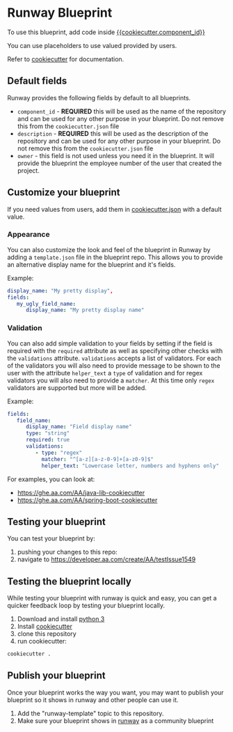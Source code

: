 # Runway Blueprint

To use this blueprint, add code inside [{{cookiecutter.component_id}}]({{cookiecutter.component_id}})

You can use placeholders to use valued provided by users.

Refer to [cookiecutter](https://github.com/cookiecutter/cookiecutter) for documentation.

## Default fields

Runway provides the following fields by default to all blueprints. 

- `component_id` - **REQUIRED** this will be used as the name of the repository and can be used for any other purpose in your blueprint. Do not remove this from the `cookiecutter.json` file
- `description` - **REQUIRED** this will be used as the description of the repository and can be used for any other purpose in your blueprint. Do not remove this from the `cookiecutter.json` file
- `owner` - this field is not used unless you need it in the blueprint. It will provide the blueprint the employee number of the user that created the project.

## Customize your blueprint

If you need values from users, add them in [cookiecutter.json](cookiecutter.json) with a default value.


### Appearance
You can also customize the look and feel of the blueprint in Runway by adding a `template.json` file in the blueprint repo. This allows you to provide an alternative display name for the blueprint and it's fields.

Example: 
```yaml
display_name: "My pretty display",
fields: 
   my_ugly_field_name:
      display_name: "My pretty display name"
```

### Validation 

You can also add simple validation to your fields by setting if the field is required with the `required` attribute as well as specifying other checks with the `validations` attribute. `validations` accepts a list of validators. For each of the validators you will also need to provide message to be shown to the user with the attribute `helper_text` a `type` of validation and for regex validators you will also need to provide a `matcher`. At this time only `regex` validators are supported but more will be added. 

Example:
```yaml
fields: 
   field_name: 
      display_name: "Field display name"
      type: "string"
      required: true
      validations:
         - type: "regex"
           matcher: "^[a-z][a-z-0-9]+[a-z0-9]$"
           helper_text: "Lowercase letter, numbers and hyphens only"
```


For examples, you can look at:
* https://ghe.aa.com/AA/java-lib-cookiecutter
* https://ghe.aa.com/AA/spring-boot-cookiecutter

## Testing your blueprint
You can test your blueprint by:
1) pushing your changes to this repo:
2) navigate to https://developer.aa.com/create/AA/testIssue1549

## Testing the blueprint locally
While testing your blueprint with runway is quick and easy, you can get a quicker feedback loop by testing your blueprint locally.

1) Download and install [python 3](https://www.python.org/)
2) Install [cookiecutter](https://github.com/cookiecutter/cookiecutter)
3) clone this repository
4) run cookiecutter:
```sh
cookiecutter .
```

## Publish your blueprint

Once your blueprint works the way you want,  you may want to publish your blueprint so it shows in runway and other people can use it. 

1) Add the "runway-template" topic to this repository.
2) Make sure your blueprint shows in [runway](https://developer.aa.com/create) as a community blueprint

